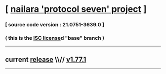 
# [ [nailara 'protocol seven' project](http://nailara.network/) ]

### [ source code version : 21.0751-3639.0 ]

### ( this is the [ISC license](license)d "base" branch )
---
## current [release](https://github.com/taekiten/nailara/releases) \\\\// [v1.77.1](https://github.com/taekiten/nailara/releases/tag/v1.77.1)
---
